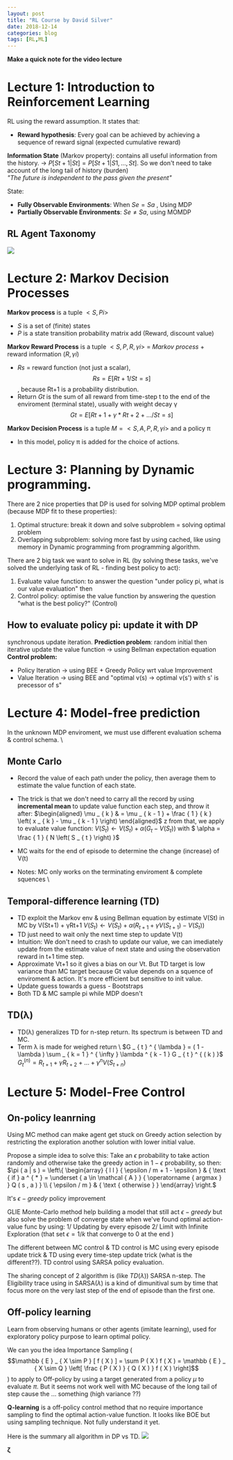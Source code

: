 ```yaml
---
layout: post
title: "RL Course by David Silver"
date: 2018-12-14
categories: blog
tags: [RL,ML]
---
```

**Make a quick note for the video lecture**

# Lecture 1: Introduction to Reinforcement Learning
RL using the reward assumption. It states that:
- **Reward hypothesis**: Every goal can be achieved by achieving a sequence of reward signal (expected cumulative reward)  

**Information State** (Markov property): contains all useful information from the history. -> $P[St+1|St] = P[St+1|S1,...,St]$. So we don't need to take account of the long tail of history (burden)  
*"The future is independent to the pass given the present"*

State:  
- **Fully Observable Environments**: When $Se = Sa$ , Using MDP  
- **Partially Observable Environments**: $Se ≠ Sa$, using MOMDP  

## RL Agent Taxonomy
![](https://raw.githubusercontent.com/thesunkid19/blog/gh-pages/img/RLagenttaxonomy.jpg)
# Lecture 2: Markov Decision Processes
**Markov process** is a tuple $<S,Pi>$  
- $S$ is a set of (finite) states  
- $P$ is a state transition probability matrix add (Reward, discount value)  

**Markov Reward Process** is a tuple $<S,P, R, γi>$  = *Markov process* + reward information $(R, γi)$
- $Rs$ = reward function (not just a scalar), $$ Rs = E[Rt+1 / St = s] $$,  because Rt+1 is a probability distribution.
- Return $Gt$ is the sum of all reward from time-step t to the end of the enviroment (terminal state), usually with weight decay γ $$ Gt = E[Rt+1+γ*Rt+2+.../ St = s] $$

**Markov Decision Process** is a tuple $M = <S, A,P, R, γi>$ and a policy π  
- In this model, policy π is added for the choice of actions.

# Lecture 3: Planning by Dynamic programming.
There are 2 nice properties that DP is used for solving MDP optimal problem (because MDP fit to these properties):   
1. Optimal structure: break it down and solve subproblem = solving optimal problem
2. Overlapping subproblem: solving more fast by using cached, like using memory in Dynamic programming from programming algorithm.

There are 2 big task we want to solve in RL (by solving these tasks, we've solved the underlying task of RL - finding best policy to act):
1. Evaluate value function: to answer the question "under policy pi, what is our value evaluation" then
2. Control policy: optimise the value function by answering the question "what is the best policy?" (Control) 
## How to evaluate policy pi: update it with DP 
synchronous update iteration.
**Prediction problem**: random initial then iterative update the value function -> using Bellman expectation equation
**Control problem:**
- Policy Iteration -> using BEE + Greedy Policy wrt value Improvement
- Value Iteration -> using BEE and "optimal v(s) -> optimal v(s') with s' is precessor of s"

# Lecture 4: Model-free prediction
In the unknown MDP enviroment, we must use different evaluation schema &  control schema. \\
## Monte Carlo
- Record the value of each path under the policy, then average them to estimate the value function of each state. 
- The trick is that we don't need to carry all the record by using **incremental mean** to update value function each step, and throw it after: 
$\begin{aligned} \mu _ { k } & =  \mu _ { k - 1 } + \frac { 1 } { k } \left( x _ { k } - \mu _ { k - 1 } \right) \end{aligned}$ z
from that, we apply to evaluate value function: 
$V \left( S _ { t } \right) \leftarrow V \left( S _ { t } \right) + \alpha \left( G _ { t } - V \left( S _ { t } \right) \right)$
with  $ \alpha = \frac { 1 } { N \left( S _ { t } \right) }$

- MC waits for the end of episode to determine the change (increase) of V(t)
- Notes: MC only works on the terminating enviroment & complete squences \\
## Temporal-difference learning (TD)
- TD exploit the Markov env & using Bellman equation by estimate V(St) in MC by V(St+1) + γRt+1 
$V \left( S _ { t } \right) \leftarrow V \left( S _ { t } \right) + \alpha \left( R _ { t + 1 } + \gamma V \left( S _ { t + 1 } \right) - V \left( S _ { t } \right) \right)$
- TD just need to wait only the next time step to update V(t)
- Intuition: We don't need to crash to update our value, we can imediately update from the estimate value of next state and using the observation reward in t+1 time step. 
- Approximate Vt+1 so it gives a bias on our Vt. But TD target is low variance than MC target because Gt value depends on a squence of enviroment & action. It's more efficient but sensitive to init value.
- Update guess towards a guess - Bootstraps 
- Both TD & MC sample pi while MDP doesn't
## TD(λ)
- TD(λ) generalizes TD for n-step return. Its spectrum is between TD and MC.
- Term λ is made for weighed return \\
$G _ { t } ^ { \lambda } = ( 1 - \lambda ) \sum _ { k = 1 } ^ { \infty } \lambda ^ { k - 1 } G _ { t } ^ { ( k ) }$ 
$G _ { t } ^ { ( n ) } = R _ { t + 1 } + \gamma R _ { t + 2 } + \ldots + \gamma ^ { n } V \left( S _ { t + n } \right)$

# Lecture 5: Model-Free Control
## On-policy leanrning
Using MC method can make agent get stuck on Greedy action selection by restricting the exploration another solution with lower initial value.

Propose a simple idea to solve this: Take an $\epsilon$ probability to take action randomly and otherwise take the greedy action in $1 - \epsilon$  probability, so then: 
$\pi ( a | s ) = \left\{ \begin{array} { l l } { \epsilon / m + 1 - \epsilon } & { \text { if } a ^ { * } = \underset { a \in \mathcal { A } } { \operatorname { argmax } } Q ( s , a ) } \\ { \epsilon / m } & { \text { otherwise } } \end{array} \right.$

 It's $\epsilon -greedy$ policy improvement

GLIE Monte-Carlo method help building a model that still act $\epsilon -greedy$ but also solve the problem of converge state when we've found optimal action-value func by using:
1/ Updating by every episode
2/ Limit with Infinite Exploration (that set $\epsilon = 1/k$ that converge to 0 at the end )

The different between MC control & TD control is MC using every episode update trick & TD using every time-step update trick (what is the different??). TD control using SARSA policy evaluation.

The sharing concept of 2 algorithm is (like $TD(\lambda)$) SARSA n-step. The Eligibility trace using in SARSA($\lambda$) is a kind of dimunitival sum by time that focus more on the very last step of the end of episode than the first one.

## Off-policy learning
Learn from observing humans or other agents (imitate learning), used for exploratory policy purpose to learn optimal policy.

We can you the idea Importance Sampling ($$\mathbb { E } _ { X \sim P } [ f ( X ) ] = \sum P ( X ) f ( X ) = \mathbb { E } _ { X \sim Q } \left[ \frac { P ( X ) } { Q ( X ) } f ( X ) \right]$$) to apply to Off-policy by using a target generated from a policy $\mu$ to evaluate $\pi$. But it seems not work well with MC because of the long tail of step cause the ... something (high variance ??) 

**Q-learning** is a off-policy control method that no require importance sampling to find the optimal action-value function. It looks like BOE but using sampling technique. Not fully understand it yet.

Here is the summary all algorithm in DP vs TD.
![](https://raw.githubusercontent.com/thesunkid19/blog/gh-pages/img/DPvsTD.png)

 
**ζ**


	



 


